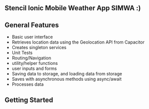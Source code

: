 ## Stencil Ionic Mobile Weather App SIMWA :)

## General Features

* Basic user interface
* Retrieves location data using the Geolocation API from Capacitor
* Creates singleton services
* Unit Tests
* Routing/Navigation
* utility/helper functions
* user inputs and forms
* Saving data to storage, and loading data from storage
* Saves with asynchronous methods using async/await
* Processes data




## Getting Started


